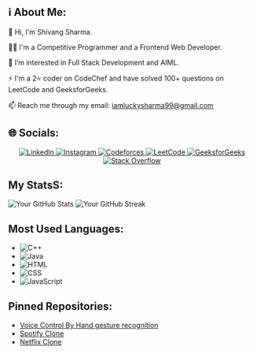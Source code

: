 ## ℹ️ About Me:
👋 Hi, I'm Shivang Sharma.

👨‍💻 I'm a Competitive Programmer and a Frontend Web Developer.  

👀 I’m interested in Full Stack Development and AIML.  

⚡ I'm a 2⭐ coder on CodeChef and have solved 100+ questions on LeetCode and GeeksforGeeks. 

📫 Reach me through my email: iamluckysharma99@gmail.com  



## 🌐 Socials:
<p align="center">
  <a href="https://www.linkedin.com/in/shivang-sharma-9324512a7/">
    <img src="https://img.shields.io/badge/LinkedIn-0A66C2?style=for-the-badge&logo=linkedin&logoColor=white" alt="LinkedIn">
  </a>
  <a href="https://www.instagram.com/itz_shivangg/">
    <img src="https://img.shields.io/badge/Instagram-E4405F?style=for-the-badge&logo=instagram&logoColor=white" alt="Instagram">
  </a>
  <a href="https://codeforces.com/profile/lucky026">
    <img src="https://img.shields.io/badge/Codeforces-1F8ACB?style=for-the-badge&logo=codeforces&logoColor=white" alt="Codeforces">
  </a>
  <a href="https://leetcode.com/u/SHIVANG26/">
    <img src="https://img.shields.io/badge/LeetCode-F89F1B?style=for-the-badge&logo=leetcode&logoColor=white" alt="LeetCode">
  </a>
  <a href="https://www.geeksforgeeks.org/user/lucky001/">
    <img src="https://img.shields.io/badge/GeeksforGeeks-2F8D46?style=for-the-badge&logo=geeksforgeeks&logoColor=white" alt="GeeksforGeeks">
  </a>
  <a href="https://stackoverflow.com/users/26329350/shivang-sharma">
    <img src="https://img.shields.io/badge/Stack_Overflow-F58025?style=for-the-badge&logo=stackoverflow&logoColor=white" alt="Stack Overflow">
  </a>
</p>




## My StatsS:
![Your GitHub Stats](https://github-readme-stats.vercel.app/api?username=shivangsharma26&show_icons=true)
![Your GitHub Streak](https://github-readme-streak-stats.herokuapp.com/?user=shivangsharma26)



## Most Used Languages:

- ![C++](https://img.shields.io/badge/C++-blue)
- ![Java](https://img.shields.io/badge/Java-orange)
- ![HTML](https://img.shields.io/badge/HTML-red)
- ![CSS](https://img.shields.io/badge/CSS-purple)
- ![JavaScript](https://img.shields.io/badge/JavaScript-yellow)

## Pinned Repositories:
- [Voice Control By Hand gesture recognition](https://github.com/ShivangSharma26/voice-control-by-hand-gesture-recognition/blob/main/README.md)
- [Spotify Clone](https://github.com/ShivangSharma26/spotify-clone-using-frontend-web-development/blob/main/README.md)
- [Netflix Clone](https://github.com/ShivangSharma26/Netflix-clone-using-frontend-web-development/blob/main/README.md)

